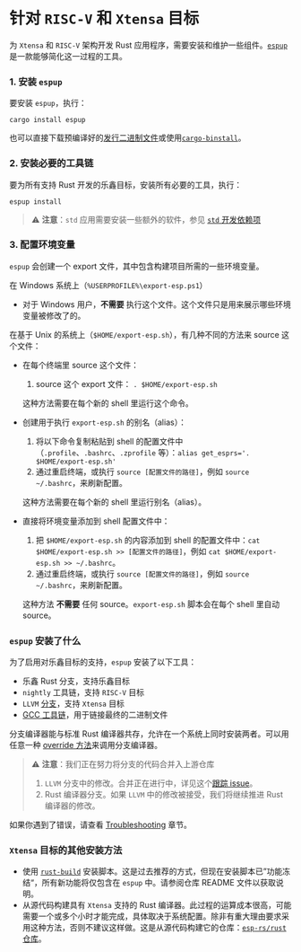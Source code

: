 # 针对 `RISC-V` 和 `Xtensa` 目标

为 `Xtensa` 和 `RISC-V` 架构开发 Rust 应用程序，需要安装和维护一些组件。[`espup`][espup-github] 是一款能够简化这一过程的工具。

### 1. 安装 `espup`

要安装 `espup`，执行：
```shell
cargo install espup
```

也可以直接下载预编译好的[发行二进制文件][release-binaries]或使用[`cargo-binstall`][cargo-binstall]。

[espup-github]: https://github.com/esp-rs/espup
[release-binaries]: https://github.com/esp-rs/espup/releases
[cargo-binstall]: https://github.com/cargo-bins/cargo-binstall

### 2. 安装必要的工具链

要为所有支持 Rust 开发的乐鑫目标，安装所有必要的工具，执行：
```shell
espup install
```

> ⚠️ **注意**：`std` 应用需要安装一些额外的软件，参见 [`std` 开发依赖项][rust-esp-book-std-requirements]

[rust-esp-book-std-requirements]: ./std-requirements.md

### 3. 配置环境变量
`espup` 会创建一个 export 文件，其中包含构建项目所需的一些环境变量。

在 Windows 系统上（`%USERPROFILE%\export-esp.ps1`）
  - 对于 Windows 用户，**不需要** 执行这个文件。这个文件只是用来展示哪些环境变量被修改了的。

在基于 Unix 的系统上（`$HOME/export-esp.sh`），有几种不同的方法来 source 这个文件：
- 在每个终端里 source 这个文件：
   1. source 这个 export 文件： `. $HOME/export-esp.sh`

   这种方法需要在每个新的 shell 里运行这个命令。
- 创建用于执行 `export-esp.sh` 的别名（alias）：
   1. 将以下命令复制粘贴到 shell 的配置文件中（`.profile`、`.bashrc`、`.zprofile` 等）：`alias get_esprs='. $HOME/export-esp.sh'`
   2. 通过重启终端，或执行 `source [配置文件的路径]`，例如 `source ~/.bashrc`，来刷新配置。

   这种方法需要在每个新的 shell 里运行别名（alias）。
- 直接将环境变量添加到 shell 配置文件中：
   1. 把 `$HOME/export-esp.sh` 的内容添加到 shell 的配置文件中：`cat $HOME/export-esp.sh >> [配置文件的路径]`，例如 `cat $HOME/export-esp.sh >> ~/.bashrc`。
   2. 通过重启终端，或执行 `source [配置文件的路径]`，例如 `source ~/.bashrc`，来刷新配置。

   这种方法 **不需要** 任何 source。`export-esp.sh` 脚本会在每个 shell 里自动 source。

### `espup` 安装了什么

为了启用对乐鑫目标的支持，`espup` 安装了以下工具：

- 乐鑫 Rust 分支，支持乐鑫目标
- `nightly` 工具链，支持 `RISC-V` 目标
- `LLVM` [分支][llvm-github-fork]，支持 `Xtensa` 目标
- [GCC 工具链][gcc-toolchain-github-fork]，用于链接最终的二进制文件

分支编译器能与标准 Rust 编译器共存，允许在一个系统上同时安装两者。可以用任意一种 [override 方法][rustup-overrides]来调用分支编译器。

> ⚠️ **注意**：我们正在努力将分支的代码合并入上游仓库
> 1. `LLVM` 分支中的修改。合并正在进行中，详见这个[跟踪 issue][llvm-github-fork-upstream issue]。
> 2. Rust 编译器分支。如果 `LLVM` 中的修改被接受，我们将继续推进 Rust 编译器的修改。

如果你遇到了错误，请查看 [Troubleshooting][troubleshooting] 章节。

[llvm-github-fork]: https://github.com/espressif/llvm-project
[gcc-toolchain-github-fork]: https://github.com/espressif/crosstool-NG/
[rustup-overrides]: https://rust-lang.github.io/rustup/overrides.html
[llvm-github-fork-upstream issue]: https://github.com/espressif/llvm-project/issues/4
[troubleshooting]: ../troubleshooting/index.md

### `Xtensa` 目标的其他安装方法

- 使用 [`rust-build`][rust-build] 安装脚本。这是过去推荐的方式，但现在安装脚本已”功能冻结“，所有新功能将仅包含在 `espup` 中。请参阅仓库 README 文件以获取说明。
- 从源代码构建具有 `Xtensa` 支持的 Rust 编译器。此过程的运算成本很高，可能需要一个或多个小时才能完成，具体取决于系统配置。除非有重大理由要求采用这种方法，否则不建议这样做。这是从源代码构建它的仓库：[`esp-rs/rust` 仓库][esp-rs-rust]。

[rust-build]: https://github.com/esp-rs/rust-build#download-installer-in-bash
[esp-rs-rust]: https://github.com/esp-rs/rust
